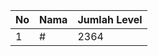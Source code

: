 | No | Nama            | Jumlah Level |
|----|-----------------|--------------|
| 1  | #    |    2364        |

